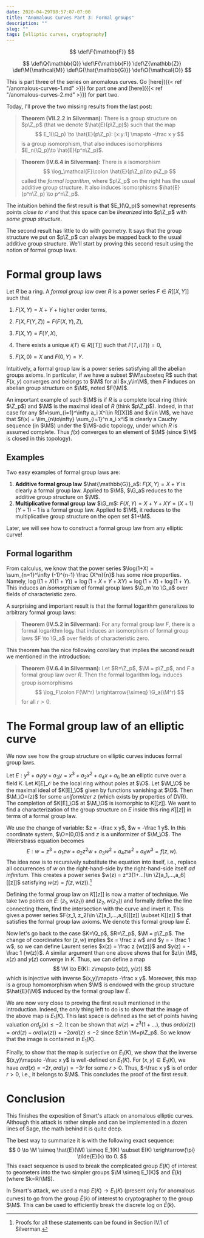```yaml
---
date: 2020-04-29T08:57:07-07:00
title: "Anomalous Curves Part 3: Formal groups"
description: ""
slug: "" 
tags: [elliptic curves, cryptography]
---
```


$$
\def\F{\mathbb{F}}
$$

$$
\def\Q{\mathbb{Q}}
\def\F{\mathbb{F}}
\def\Z{\mathbb{Z}}
\def\M{\mathcal{M}}
\def\G{\hat{\mathbb{G}}}
\def\O{\mathcal{O}}
$$



This is part three of the series on anomalous curves. Go [here]({{< ref "/anomalous-curves-1.md" >}}) for part one and [here]({{< ref "/anomalous-curves-2.md" >}}) for part two.

Today, I'll prove the two missing results from the last post:
> **Theorem (VII.2.2 in Silverman):** There is a group structure on $p\Z_p$ (that we denote $\hat{E}(p\Z_p)$) such that the map 
> $$
> E_1(\Q_p) \to \hat{E}(p\Z_p): [x:y:1] \mapsto -\frac x y
> $$
> is a group isomorphism, that also induces isomorphisms $E_n(\Q_p)\to \hat{E}(p^n\Z_p)$.

> **Theorem (IV.6.4 in Silverman):** There is a isomorphism 
> $$
> \log_\mathcal{F}\colon \hat{E}(p\Z_p)\to p\Z_p
> $$
> called the <i>formal logarithm</i>, where $p\Z_p$ on the right has the usual additive group structure. It also induces isomorphisms $\hat{E}(p^n\Z_p) \to p^n\Z_p$.

The intuition behind the first result is that $E_1(\Q_p)$ somewhat represents points *close to $\mathcal{O}$* and that this space can be *linearized* into $p\Z_p$ with *some group structure*. 

The second result has little to do with geometry. It says that the group structure we put on $p\Z_p$ can always be mapped back to the usual additive group structure. We'll start by proving this second result using the notion of formal group laws.

# Formal group laws

Let $R$ be a ring. A *formal group law* over $R$ is a power series $F\in R[[X,Y]]$ such that

1. $F(X,Y) = X + Y + \text{higher order terms}$,

2. $F(X, F(Y,Z)) = F(F(X,Y), Z)$,

3. $F(X,Y) = F(Y,X)$,

4. There exists a unique $i(T)\in R[[T]]$ such that $F(T, i(T)) = 0$,

5. $F(X, 0) =X$ and  $F(0, Y) = Y$.

Intuitively, a formal group law is a power series satisfying all the abelian groups axioms. In particular, if we have a subset $\M\subseteq R$ such that $F(x,y)$ converges and belongs to $\M$ for all $x,y\in\M$, then $F$ induces an abelian group structure on $\M$, noted $F(\M)$.

An important example of such $\M$ is if $R$ is a complete local ring (think $\Z_p$) and $\M$ is the maximal ideal of $R$ (think $p\Z_p$).  Indeed, in that case for any $f=\sum_{i=1}^\infty a_i X^i\in R[[X]]$ and $x\in \M$,  we have that $f(x) = \lim_{n\to\infty} \sum_{i=1}^n a_i x^i$ is clearly a Cauchy sequence (in $\M$) under the $\M$-adic topology, under which $R$ is assumed complete. Thus $f(x)$ converges to an element of $\M$ (since $\M$ is closed in this topology).

## Examples

Two easy examples of formal group laws are:

1. **Additive formal group law** $\hat{\mathbb{G}}_a$: $F(X,Y) = X + Y$ is clearly a formal group law. Applied to $\M$, $\G_a$ reduces to the additive group structure on $\M$.
2. **Multiplicative formal group law** $\G_m$: $F(X,Y) = X + Y + XY = (X+1)(Y+1)-1$ is a formal group law. Applied to $\M$, it reduces to the multiplicative group structure on the open set $1+\M$.

Later, we will see how to construct a formal group law from any elliptic curve!

## Formal logarithm

From calculus, we know that the power series $\log(1+X) = \sum_{n=1}^\infty (-1)^{n-1} \frac {X^n}{n}$ has some nice properties. Namely, $\log((1+X)(1+Y))=\log(1+X+Y+XY)=\log(1+X) + \log(1+Y)$. This induces an <i>isomorphism</i> of formal group laws $\G_m \to \G_a$ over fields of characteristic zero. 

A surprising and important result is that the formal logarithm generalizes to arbitrary formal group laws:

> **Theorem (IV.5.2 in Silverman):** For any formal group law $F$, there is a formal logarithm $\log_F$ that induces an isomorphism of formal group laws $F \to \G_a$ over fields of characteristic zero.

This theorem has the nice following corollary that implies the second result we mentioned in the introduction:

> **Theorem (IV.6.4 in Silverman):** Let $R=\Z_p$, $\M = p\Z_p$, and $F$ a formal group law over $R$. Then the formal logarithm $\log_F$ induces group isomorphisms
> $$
> \log_F\colon F(\M^r) \xrightarrow{\simeq} \G_a(\M^r)
> $$
> for all $r>0$.



# The Formal group law of an elliptic curve

We now see how the group structure on elliptic curves induces formal group laws.

Let $E: y^2 + a_1xy +a_3y = x^3 + a_2x^2 + a_4x + a_6$ be an elliptic curve over a field $K$. Let $K[E]\_\mathcal{O}$  be the local ring without poles at $\O$. Let $\M_\O$ be the maximal ideal of $K[E]_\O$ given by functions vanishing at $\O$. Then $\M_\O=(z)$ for some <i>uniformizer</i> $z$ (which exists by properties of DVR). The completion of $K[E]_\O$ at $\M_\O$ is isomorphic to $K[[z]]$. We want to find a characterization of the group structure on $E$ inside this ring $K[[z]]$ in terms of a formal group law.

We use the change of variable: $z = -\frac x y$, $w = -\frac 1 y$. In this coordinate system, $\O=(0,0)$ and $z$ is a uniformizer of $\M_\O$.  The Weierstrass equation becomes
$$
E: w = z^3 + a_1 zw + a_2 z^2w + a_3w^2 + a_4 zw^2 + a_6w^3 = f(z, w).
$$
The idea now is to recursively substitute the equation into itself, i.e., replace all occurrences of $w$ on the right-hand-side by the right-hand-side itself <i>ad infinitum</i>. This creates a power series $w(z) = z^3(1+...)\in \Z[a_1,...,a_6][[z]]$ satisfying $w(z) = f(z, w(z))$.[^1] 

Defining the formal group law on $K[[z]]$ is now a matter of technique. We take two points on $E$: $(z_1, w(z_1))$ and $(z_2, w(z_2))$ and formally define the line connecting them, find the intersection with the curve and invert it. This gives a power series $F(z_1, z_2)\in \Z[a_1,...,a_6][[z]] \subset K[[z]] $ that satisfies the formal group law axioms. We denote this formal group law $\hat{E}$.

Now let's go back to the case $K=\Q_p$, $R=\Z_p$, $\M = p\Z_p$. The change of coordinates for $(z,w)$ implies $x =  \frac z w$ and $y = - \frac 1 w$, so we can define Laurent series $x(z) = \frac z {w(z)}$ and $y(z) = -\frac 1 {w(z)}$. A similar argument than one above shows that for $z\in \M$, $x(z)$ and $y(z)$ converge in $K$. Thus, we can define a map
$$
\M \to E(K): z\mapsto (x(z), y(z))
$$
which is injective with inverse $(x,y)\mapsto -\frac x y$. Moreover, this map is a group homomorphism when $\M$ is endowed with the group structure $\hat{E}(\M)$ induced by the formal group law $\hat{E}$.

We are now very close to proving the first result mentioned in the introduction. Indeed, the only thing left to do is to show that the image of the above map is $E_1(K)$. This last space is defined as the set of points having valuation $ord_p(x)\leq -2$. It can be shown that $w(z)=z^3(1+...)$, thus $ord(x(z))=ord(z) - ord(w(z)) = -2ord(z)\leq -2$ since $z\in \M=p\Z_p$. So we know that the image is contained in $E_1(K)$.

Finally, to show that the map is surjective on $E_1(K)$, we show that the inverse $(x,y)\mapsto -\frac x y$ is well-defined on $E_1(K)$. For $(x,y)\in E_1(K)$, we have $ord(x)=-2r, ord(y) = -3r$ for some $r>0$. Thus, $-\frac x y$ is of order $r>0$, i.e., it belongs to $\M$. This concludes the proof of the first result.



# Conclusion

This finishes the exposition of Smart's attack on anomalous elliptic curves. Although this attack is rather simple and can be implemented in a dozen lines of Sage, the math behind it is quite deep. 

The best way to summarize it is with the following exact sequence:
$$
0 \to \M \simeq \hat{E}(\M) \simeq E_1(K) \subset E(K) \xrightarrow{\pi} \tilde{E}(k) \to 0.
$$
This exact sequence is used to break the complicated group $E(K)$ of interest to geometers into the two simpler groups $\M \simeq E_1(K)$ and $\tilde{E}(k)$ (where $k=R/\M$). 

In Smart's attack, we used a map $E(K) \to E_1(K)$ (present only for anomalous curves) to go from the group $\tilde{E}(k)$ of interest to cryptographer to the  group $\M$. This can be used to efficiently break the discrete log on $\tilde{E}(k)$.  



[^1]: Proofs for all these statements can be found in Section IV.1 of Silverman.
